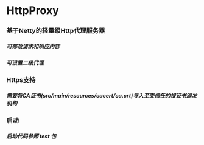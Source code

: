 # HttpProxy

###	基于Netty的轻量级Http代理服务器

#####	可修改请求和响应内容

#####	可设置二级代理

###	Https支持

#####	需要将CA证书(src/main/resources/cacert/ca.crt)导入至受信任的根证书颁发机构

###	启动

#####	启动代码参照 test 包


